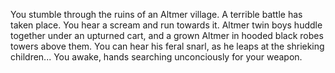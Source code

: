 You stumble through the ruins of an Altmer village. A terrible battle has taken place. You hear a scream and run towards it. Altmer twin boys huddle together
under an upturned cart, and a grown Altmer in hooded black robes towers above them. You can hear his feral snarl, as he leaps at the shrieking children...
You awake, hands searching unconciously for your weapon.
